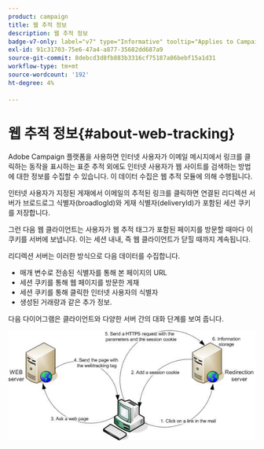 ```yaml
---
product: campaign
title: 웹 추적 정보
description: 웹 추적 정보
badge-v7-only: label="v7" type="Informative" tooltip="Applies to Campaign Classic v7 only"
exl-id: 91c31703-75e6-47a4-a877-35682dd687a9
source-git-commit: 8debcd3d8fb883b3316cf75187a86bebf15a1d31
workflow-type: tm+mt
source-wordcount: '192'
ht-degree: 4%

---
```


# 웹 추적 정보{#about-web-tracking}

Adobe Campaign 플랫폼을 사용하면 인터넷 사용자가 이메일 메시지에서 링크를 클릭하는 동작을 표시하는 표준 추적 외에도 인터넷 사용자가 웹 사이트를 검색하는 방법에 대한 정보를 수집할 수 있습니다. 이 데이터 수집은 웹 추적 모듈에 의해 수행됩니다.

인터넷 사용자가 지정된 게재에서 이메일의 추적된 링크를 클릭하면 연결된 리디렉션 서버가 브로드로그 식별자(broadlogId)와 게재 식별자(deliveryId)가 포함된 세션 쿠키를 저장합니다.

그런 다음 웹 클라이언트는 사용자가 웹 추적 태그가 포함된 페이지를 방문할 때마다 이 쿠키를 서버에 보냅니다. 이는 세션 내내, 즉 웹 클라이언트가 닫힐 때까지 계속됩니다.

리디렉션 서버는 이러한 방식으로 다음 데이터를 수집합니다.

* 매개 변수로 전송된 식별자를 통해 본 페이지의 URL
* 세션 쿠키를 통해 웹 페이지를 방문한 게재
* 세션 쿠키를 통해 클릭한 인터넷 사용자의 식별자
* 생성된 거래량과 같은 추가 정보.

다음 다이어그램은 클라이언트와 다양한 서버 간의 대화 단계를 보여 줍니다.

![](assets/d_ncs_integration_webtracking_structure1.png)
